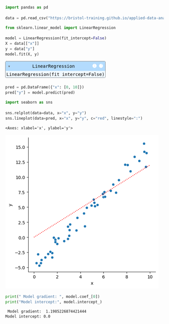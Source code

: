 ```python
import pandas as pd

data = pd.read_csv("https://bristol-training.github.io/applied-data-analysis-in-python/data/linear.csv")
```


```python
from sklearn.linear_model import LinearRegression

model = LinearRegression(fit_intercept=False)
X = data[["x"]]
y = data["y"]
model.fit(X, y)
```




<style>#sk-container-id-1 {
  /* Definition of color scheme common for light and dark mode */
  --scikit-learn-color-text: black;
  --scikit-learn-color-line: gray;
  /* Definition of color scheme for unfitted estimators */
  --scikit-learn-color-unfitted-level-0: #fff5e6;
  --scikit-learn-color-unfitted-level-1: #f6e4d2;
  --scikit-learn-color-unfitted-level-2: #ffe0b3;
  --scikit-learn-color-unfitted-level-3: chocolate;
  /* Definition of color scheme for fitted estimators */
  --scikit-learn-color-fitted-level-0: #f0f8ff;
  --scikit-learn-color-fitted-level-1: #d4ebff;
  --scikit-learn-color-fitted-level-2: #b3dbfd;
  --scikit-learn-color-fitted-level-3: cornflowerblue;

  /* Specific color for light theme */
  --scikit-learn-color-text-on-default-background: var(--sg-text-color, var(--theme-code-foreground, var(--jp-content-font-color1, black)));
  --scikit-learn-color-background: var(--sg-background-color, var(--theme-background, var(--jp-layout-color0, white)));
  --scikit-learn-color-border-box: var(--sg-text-color, var(--theme-code-foreground, var(--jp-content-font-color1, black)));
  --scikit-learn-color-icon: #696969;

  @media (prefers-color-scheme: dark) {
    /* Redefinition of color scheme for dark theme */
    --scikit-learn-color-text-on-default-background: var(--sg-text-color, var(--theme-code-foreground, var(--jp-content-font-color1, white)));
    --scikit-learn-color-background: var(--sg-background-color, var(--theme-background, var(--jp-layout-color0, #111)));
    --scikit-learn-color-border-box: var(--sg-text-color, var(--theme-code-foreground, var(--jp-content-font-color1, white)));
    --scikit-learn-color-icon: #878787;
  }
}

#sk-container-id-1 {
  color: var(--scikit-learn-color-text);
}

#sk-container-id-1 pre {
  padding: 0;
}

#sk-container-id-1 input.sk-hidden--visually {
  border: 0;
  clip: rect(1px 1px 1px 1px);
  clip: rect(1px, 1px, 1px, 1px);
  height: 1px;
  margin: -1px;
  overflow: hidden;
  padding: 0;
  position: absolute;
  width: 1px;
}

#sk-container-id-1 div.sk-dashed-wrapped {
  border: 1px dashed var(--scikit-learn-color-line);
  margin: 0 0.4em 0.5em 0.4em;
  box-sizing: border-box;
  padding-bottom: 0.4em;
  background-color: var(--scikit-learn-color-background);
}

#sk-container-id-1 div.sk-container {
  /* jupyter's `normalize.less` sets `[hidden] { display: none; }`
     but bootstrap.min.css set `[hidden] { display: none !important; }`
     so we also need the `!important` here to be able to override the
     default hidden behavior on the sphinx rendered scikit-learn.org.
     See: https://github.com/scikit-learn/scikit-learn/issues/21755 */
  display: inline-block !important;
  position: relative;
}

#sk-container-id-1 div.sk-text-repr-fallback {
  display: none;
}

div.sk-parallel-item,
div.sk-serial,
div.sk-item {
  /* draw centered vertical line to link estimators */
  background-image: linear-gradient(var(--scikit-learn-color-text-on-default-background), var(--scikit-learn-color-text-on-default-background));
  background-size: 2px 100%;
  background-repeat: no-repeat;
  background-position: center center;
}

/* Parallel-specific style estimator block */

#sk-container-id-1 div.sk-parallel-item::after {
  content: "";
  width: 100%;
  border-bottom: 2px solid var(--scikit-learn-color-text-on-default-background);
  flex-grow: 1;
}

#sk-container-id-1 div.sk-parallel {
  display: flex;
  align-items: stretch;
  justify-content: center;
  background-color: var(--scikit-learn-color-background);
  position: relative;
}

#sk-container-id-1 div.sk-parallel-item {
  display: flex;
  flex-direction: column;
}

#sk-container-id-1 div.sk-parallel-item:first-child::after {
  align-self: flex-end;
  width: 50%;
}

#sk-container-id-1 div.sk-parallel-item:last-child::after {
  align-self: flex-start;
  width: 50%;
}

#sk-container-id-1 div.sk-parallel-item:only-child::after {
  width: 0;
}

/* Serial-specific style estimator block */

#sk-container-id-1 div.sk-serial {
  display: flex;
  flex-direction: column;
  align-items: center;
  background-color: var(--scikit-learn-color-background);
  padding-right: 1em;
  padding-left: 1em;
}


/* Toggleable style: style used for estimator/Pipeline/ColumnTransformer box that is
clickable and can be expanded/collapsed.
- Pipeline and ColumnTransformer use this feature and define the default style
- Estimators will overwrite some part of the style using the `sk-estimator` class
*/

/* Pipeline and ColumnTransformer style (default) */

#sk-container-id-1 div.sk-toggleable {
  /* Default theme specific background. It is overwritten whether we have a
  specific estimator or a Pipeline/ColumnTransformer */
  background-color: var(--scikit-learn-color-background);
}

/* Toggleable label */
#sk-container-id-1 label.sk-toggleable__label {
  cursor: pointer;
  display: block;
  width: 100%;
  margin-bottom: 0;
  padding: 0.5em;
  box-sizing: border-box;
  text-align: center;
}

#sk-container-id-1 label.sk-toggleable__label-arrow:before {
  /* Arrow on the left of the label */
  content: "▸";
  float: left;
  margin-right: 0.25em;
  color: var(--scikit-learn-color-icon);
}

#sk-container-id-1 label.sk-toggleable__label-arrow:hover:before {
  color: var(--scikit-learn-color-text);
}

/* Toggleable content - dropdown */

#sk-container-id-1 div.sk-toggleable__content {
  max-height: 0;
  max-width: 0;
  overflow: hidden;
  text-align: left;
  /* unfitted */
  background-color: var(--scikit-learn-color-unfitted-level-0);
}

#sk-container-id-1 div.sk-toggleable__content.fitted {
  /* fitted */
  background-color: var(--scikit-learn-color-fitted-level-0);
}

#sk-container-id-1 div.sk-toggleable__content pre {
  margin: 0.2em;
  border-radius: 0.25em;
  color: var(--scikit-learn-color-text);
  /* unfitted */
  background-color: var(--scikit-learn-color-unfitted-level-0);
}

#sk-container-id-1 div.sk-toggleable__content.fitted pre {
  /* unfitted */
  background-color: var(--scikit-learn-color-fitted-level-0);
}

#sk-container-id-1 input.sk-toggleable__control:checked~div.sk-toggleable__content {
  /* Expand drop-down */
  max-height: 200px;
  max-width: 100%;
  overflow: auto;
}

#sk-container-id-1 input.sk-toggleable__control:checked~label.sk-toggleable__label-arrow:before {
  content: "▾";
}

/* Pipeline/ColumnTransformer-specific style */

#sk-container-id-1 div.sk-label input.sk-toggleable__control:checked~label.sk-toggleable__label {
  color: var(--scikit-learn-color-text);
  background-color: var(--scikit-learn-color-unfitted-level-2);
}

#sk-container-id-1 div.sk-label.fitted input.sk-toggleable__control:checked~label.sk-toggleable__label {
  background-color: var(--scikit-learn-color-fitted-level-2);
}

/* Estimator-specific style */

/* Colorize estimator box */
#sk-container-id-1 div.sk-estimator input.sk-toggleable__control:checked~label.sk-toggleable__label {
  /* unfitted */
  background-color: var(--scikit-learn-color-unfitted-level-2);
}

#sk-container-id-1 div.sk-estimator.fitted input.sk-toggleable__control:checked~label.sk-toggleable__label {
  /* fitted */
  background-color: var(--scikit-learn-color-fitted-level-2);
}

#sk-container-id-1 div.sk-label label.sk-toggleable__label,
#sk-container-id-1 div.sk-label label {
  /* The background is the default theme color */
  color: var(--scikit-learn-color-text-on-default-background);
}

/* On hover, darken the color of the background */
#sk-container-id-1 div.sk-label:hover label.sk-toggleable__label {
  color: var(--scikit-learn-color-text);
  background-color: var(--scikit-learn-color-unfitted-level-2);
}

/* Label box, darken color on hover, fitted */
#sk-container-id-1 div.sk-label.fitted:hover label.sk-toggleable__label.fitted {
  color: var(--scikit-learn-color-text);
  background-color: var(--scikit-learn-color-fitted-level-2);
}

/* Estimator label */

#sk-container-id-1 div.sk-label label {
  font-family: monospace;
  font-weight: bold;
  display: inline-block;
  line-height: 1.2em;
}

#sk-container-id-1 div.sk-label-container {
  text-align: center;
}

/* Estimator-specific */
#sk-container-id-1 div.sk-estimator {
  font-family: monospace;
  border: 1px dotted var(--scikit-learn-color-border-box);
  border-radius: 0.25em;
  box-sizing: border-box;
  margin-bottom: 0.5em;
  /* unfitted */
  background-color: var(--scikit-learn-color-unfitted-level-0);
}

#sk-container-id-1 div.sk-estimator.fitted {
  /* fitted */
  background-color: var(--scikit-learn-color-fitted-level-0);
}

/* on hover */
#sk-container-id-1 div.sk-estimator:hover {
  /* unfitted */
  background-color: var(--scikit-learn-color-unfitted-level-2);
}

#sk-container-id-1 div.sk-estimator.fitted:hover {
  /* fitted */
  background-color: var(--scikit-learn-color-fitted-level-2);
}

/* Specification for estimator info (e.g. "i" and "?") */

/* Common style for "i" and "?" */

.sk-estimator-doc-link,
a:link.sk-estimator-doc-link,
a:visited.sk-estimator-doc-link {
  float: right;
  font-size: smaller;
  line-height: 1em;
  font-family: monospace;
  background-color: var(--scikit-learn-color-background);
  border-radius: 1em;
  height: 1em;
  width: 1em;
  text-decoration: none !important;
  margin-left: 1ex;
  /* unfitted */
  border: var(--scikit-learn-color-unfitted-level-1) 1pt solid;
  color: var(--scikit-learn-color-unfitted-level-1);
}

.sk-estimator-doc-link.fitted,
a:link.sk-estimator-doc-link.fitted,
a:visited.sk-estimator-doc-link.fitted {
  /* fitted */
  border: var(--scikit-learn-color-fitted-level-1) 1pt solid;
  color: var(--scikit-learn-color-fitted-level-1);
}

/* On hover */
div.sk-estimator:hover .sk-estimator-doc-link:hover,
.sk-estimator-doc-link:hover,
div.sk-label-container:hover .sk-estimator-doc-link:hover,
.sk-estimator-doc-link:hover {
  /* unfitted */
  background-color: var(--scikit-learn-color-unfitted-level-3);
  color: var(--scikit-learn-color-background);
  text-decoration: none;
}

div.sk-estimator.fitted:hover .sk-estimator-doc-link.fitted:hover,
.sk-estimator-doc-link.fitted:hover,
div.sk-label-container:hover .sk-estimator-doc-link.fitted:hover,
.sk-estimator-doc-link.fitted:hover {
  /* fitted */
  background-color: var(--scikit-learn-color-fitted-level-3);
  color: var(--scikit-learn-color-background);
  text-decoration: none;
}

/* Span, style for the box shown on hovering the info icon */
.sk-estimator-doc-link span {
  display: none;
  z-index: 9999;
  position: relative;
  font-weight: normal;
  right: .2ex;
  padding: .5ex;
  margin: .5ex;
  width: min-content;
  min-width: 20ex;
  max-width: 50ex;
  color: var(--scikit-learn-color-text);
  box-shadow: 2pt 2pt 4pt #999;
  /* unfitted */
  background: var(--scikit-learn-color-unfitted-level-0);
  border: .5pt solid var(--scikit-learn-color-unfitted-level-3);
}

.sk-estimator-doc-link.fitted span {
  /* fitted */
  background: var(--scikit-learn-color-fitted-level-0);
  border: var(--scikit-learn-color-fitted-level-3);
}

.sk-estimator-doc-link:hover span {
  display: block;
}

/* "?"-specific style due to the `<a>` HTML tag */

#sk-container-id-1 a.estimator_doc_link {
  float: right;
  font-size: 1rem;
  line-height: 1em;
  font-family: monospace;
  background-color: var(--scikit-learn-color-background);
  border-radius: 1rem;
  height: 1rem;
  width: 1rem;
  text-decoration: none;
  /* unfitted */
  color: var(--scikit-learn-color-unfitted-level-1);
  border: var(--scikit-learn-color-unfitted-level-1) 1pt solid;
}

#sk-container-id-1 a.estimator_doc_link.fitted {
  /* fitted */
  border: var(--scikit-learn-color-fitted-level-1) 1pt solid;
  color: var(--scikit-learn-color-fitted-level-1);
}

/* On hover */
#sk-container-id-1 a.estimator_doc_link:hover {
  /* unfitted */
  background-color: var(--scikit-learn-color-unfitted-level-3);
  color: var(--scikit-learn-color-background);
  text-decoration: none;
}

#sk-container-id-1 a.estimator_doc_link.fitted:hover {
  /* fitted */
  background-color: var(--scikit-learn-color-fitted-level-3);
}
</style><div id="sk-container-id-1" class="sk-top-container"><div class="sk-text-repr-fallback"><pre>LinearRegression(fit_intercept=False)</pre><b>In a Jupyter environment, please rerun this cell to show the HTML representation or trust the notebook. <br />On GitHub, the HTML representation is unable to render, please try loading this page with nbviewer.org.</b></div><div class="sk-container" hidden><div class="sk-item"><div class="sk-estimator fitted sk-toggleable"><input class="sk-toggleable__control sk-hidden--visually" id="sk-estimator-id-1" type="checkbox" checked><label for="sk-estimator-id-1" class="sk-toggleable__label fitted sk-toggleable__label-arrow fitted">&nbsp;&nbsp;LinearRegression<a class="sk-estimator-doc-link fitted" rel="noreferrer" target="_blank" href="https://scikit-learn.org/1.5/modules/generated/sklearn.linear_model.LinearRegression.html">?<span>Documentation for LinearRegression</span></a><span class="sk-estimator-doc-link fitted">i<span>Fitted</span></span></label><div class="sk-toggleable__content fitted"><pre>LinearRegression(fit_intercept=False)</pre></div> </div></div></div></div>




```python
pred = pd.DataFrame({"x": [0, 10]})
pred["y"] = model.predict(pred)
```


```python
import seaborn as sns

sns.relplot(data=data, x="x", y="y")
sns.lineplot(data=pred, x="x", y="y", c="red", linestyle=":")
```




    <Axes: xlabel='x', ylabel='y'>




    
![](../img/answer_no_y_intercept_3_1.png)
    



```python
print(" Model gradient: ", model.coef_[0])
print("Model intercept:", model.intercept_)
```

     Model gradient:  1.1985226874421444
    Model intercept: 0.0

